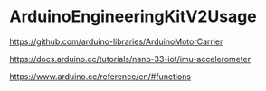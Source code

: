 # ArduinoEngineeringKitV2Usage 

https://github.com/arduino-libraries/ArduinoMotorCarrier


https://docs.arduino.cc/tutorials/nano-33-iot/imu-accelerometer

https://www.arduino.cc/reference/en/#functions